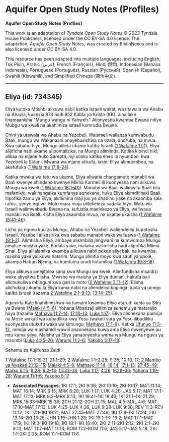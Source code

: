 # Aquifer Open Study Notes (Profiles)

**Aquifer Open Study Notes (Profiles)**

This work is an adaptation of *Tyndale Open Study Notes* © 2023 Tyndale House Publishers, licensed under the CC BY\-SA 4\.0 license. The adaptation, *Aquifer Open Study Notes*, was created by BiblioNexus and is also licensed under CC BY\-SA 4\.0\.

This resource has been adapted into multiple languages, including English, Tok Pisin, Arabic (عربي), French (Français), Hindi (हिंदी), Indonesian (Bahasa Indonesia), Portuguese (Português), Russian (Русский), Spanish (Español), Swahili (Kiswahili), and Simplified Chinese (简体中文).



--------------------------------

## Eliya (id: 734345)

Eliya kutoka Mtishbi alikuwa nabii katika Israeli wakati wa utawala wa Ahabu na Ahazia, kuanzia 874 hadi 852 Kabla ya Kristo (KK). Jina lake linamaanisha "Mungu wangu ni Yahweh." Alionyesha kwamba Bwana ndiye Mubgu wa kweli na akahimiza Israeli kumrudia Bwana.

Chini ya utawala wa Ahabu na Yezebeli, Waisraeli walianza kumwabudu Baali, mungu wa Wakanaani anayehusishwa na uzazi, dhoruba, na mvua. Kwa sababu hiyo, Mungu alileta ukame katika Israeli ([1 Wafalme 17:1](https://ref.ly/1Kgs17:1)). Eliya alijificha hadi ukame ulipomalizika, na Mungu alimlinda. Katika kipindi hiki, alikaa na mjane huko Sarepta, mji ulioko katika eneo la nyumbani kwa Yezebeli la Sidoni. Mwana wa mjane alikufa, lakini Eliya alimuombea, na akafufuka ([1 Wafalme 17:8–24](https://ref.ly/1Kgs17:8-1Kgs17:24)).

Katika mwaka wa tatu wa ukame, Eliya aliwatia changamoto manabii wa Baali kwenye shindano kwenye Mlima Karmeli ili kuonyesha nani alikuwa Mungu wa kweli ([1 Wafalme 18:1–40](https://ref.ly/1Kgs18:1-1Kgs18:40)). Manabii wa Baali walimwita Baali bila mafanikio, wakihangaika kumfanya aonekane, huku Eliya akimdhihaki Baali. Ilipofika zamu ya Eliya, alimimina maji juu ya dhabihu yake na akaomba sala rahisi, yenye nguvu. Moto mara moja uliteketeza sadaka hiyo. Watu wa Israeli walimwabudu Bwana na, kufuatia maelekezo ya Eliya, waliwaua manabii wa Baali. Kisha Eliya akaomba mvua, na ukame ukaisha ([1 Wafalme 18:41–46](https://ref.ly/1Kgs18:41-1Kgs18:46)).

Licha ya nguvu kuu za Mungu, Ahabu na Yezebeli waliendelea kupotosha Israeli. Yezebeli alikasirika kwa sababu manabii wake waliuawa ([1 Wafalme 19:1–2](https://ref.ly/1Kgs19:1-1Kgs19:2)). Alimtishia Eliya, ambaye alikimbilia jangwani na kumwomba Mungu amalize maisha yake. Badala yake, malaika walimlisha hadi alipofika Mlima Sinai. Eliya alilalamika kwamba alikuwa nabii pekee aliyebaki na kwamba maisha yake yalikuwa hatarini. Mungu alimtia moyo kwa sauti ya upole, akampa Habari Njema, na kumtuma arudi kutumikia ([1 Wafalme 19:3–18](https://ref.ly/1Kgs19:3-1Kgs19:18)).

Eliya alikuwa amejitolea sana kwa Mungu wa kweli. Alimfundisha msaidizi wake aliyeitwa Elisha. Mwisho wa maisha ya Eliya duniani, hakufa bali alichukuliwa mbinguni kwa gari la moto ([2 Wafalme 2:11–12](https://ref.ly/2Kgs2:11-2Kgs2:12)). Elisha alichukua jukumu la Eliya kama nabii na aliendelea kupinga ibada ya uongo katika Israeli (tazama [2 Wafalme 2:1–9:13](https://ref.ly/2Kgs2:1-2Kgs9:13); [13:14–25](https://ref.ly/2Kgs13:14-2Kgs13:25)).

Agano la Kale linahitimishwa na tumaini kwamba Eliya atarudi kabla ya Siku ya Bwana ([Malaki 4:5–6](https://ref.ly/Mal4:5-Mal4:6)). Yohana Mbatizaji alitimiza sehemu ya matarajio haya (tazama [Mathayo 11:7–14](https://ref.ly/Matt11:7-Matt11:14); [17:10–13](https://ref.ly/Matt17:10-Matt17:13); [Luka 1:17](https://ref.ly/Luke1:17)). Eliya alionekana pamoja na Mose wakati wa kubadilika kwa Yesu (wakati sura ya Yesu ilibadilika kuonyesha utukufu wake wa kimungu; [Mathayo 17:1–9](https://ref.ly/Matt17:1-Matt17:9)). Katika [Ufunuo 11:3–12](https://ref.ly/Rev11:3-Rev11:12), mmoja wa mashahidi wawili anaonekana kuwa ama Eliya mwenyewe au mtu kama yeye. Maisha ya Eliya yanaonyesha wema wa Mungu na nguvu ya maombi ([Luka 4:25–26](https://ref.ly/Luke4:25-Luke4:26); [Warumi 11:2–6](https://ref.ly/Rom11:2-Rom11:6); [Yakobo 5:17–18](https://ref.ly/Jas5:17-Jas5:18)).

Sehemu za Kujifunza Zaidi

[1 Wafalme 17:1–19:21](https://ref.ly/1Kgs17:1-1Kgs19:21); [21:1–29](https://ref.ly/1Kgs21:1-1Kgs21:29); [2 Wafalme 1:1–2:25](https://ref.ly/2Kgs1:1-2Kgs2:25); [9:36](https://ref.ly/2Kgs9:36); [10:10](https://ref.ly/2Kgs10:10), [17](https://ref.ly/2Kgs10:17); [2 Mambo ya Nyakati 21:12–15](https://ref.ly/2Chr21:12-2Chr21:15); [Malaki 4:5–6](https://ref.ly/Mal4:5-Mal4:6); [Mathayo 11:14](https://ref.ly/Matt11:14); [16:14](https://ref.ly/Matt16:14); [17:1–13](https://ref.ly/Matt17:1-Matt17:13); [27:45–49](https://ref.ly/Matt27:45-Matt27:49); [Marko 6:15](https://ref.ly/Mark6:15); [8:28](https://ref.ly/Mark8:28); [9:2–13](https://ref.ly/Mark9:2-Mark9:13); [15:33–36](https://ref.ly/Mark15:33-Mark15:36); [Luka 1:17](https://ref.ly/Luke1:17); [4:26](https://ref.ly/Luke4:26); [9:28–36](https://ref.ly/Luke9:28-Luke9:36); [Yohana 1:19–28](https://ref.ly/John1:19-John1:28); [Warumi 11:1–6](https://ref.ly/Rom11:1-Rom11:6); [Yakobo 5:17](https://ref.ly/Jas5:17)

* **Associated Passages:** 1KI 17:1; 2KI 9:36; 2KI 10:10; 2KI 10:17; MAT 11:14; MAT 16:14; MRK 6:15; MRK 8:28; LUK 1:17; LUK 4:26; JAS 5:17; MAT 17:1–MAT 17:13; MRK 9:2–MRK 9:13; 1KI 18:41–1KI 18:46; 1KI 21:1–1KI 21:29; MRK 15:33–MRK 15:36; 2CH 21:12–2CH 21:15; MAL 4:5–MAL 4:6; MAT 17:10–MAT 17:13; LUK 4:25–LUK 4:26; LUK 9:28–LUK 9:36; REV 11:3–REV 11:12; 1KI 17:1–1KI 19:21; MAT 27:45–MAT 27:49; 1KI 17:8–1KI 17:24; 2KI 13:14–2KI 13:25; JHN 1:19–JHN 1:28; 1KI 19:1–1KI 19:2; MAT 17:1–MAT 17:9; 1KI 19:3–1KI 19:18; 1KI 18:1–1KI 18:40; 2KI 2:11–2KI 2:12; 2KI 2:1–2KI 9:13; MAT 11:7–MAT 11:14; ROM 11:2–ROM 11:6; JAS 5:17–JAS 5:18; 2KI 1:1–2KI 2:25; ROM 11:1–ROM 11:6

